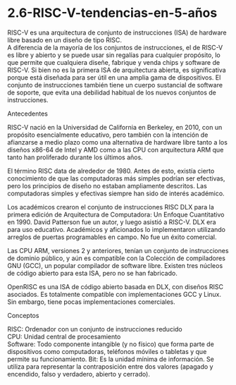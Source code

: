 # 2.6-RISC-V-tendencias-en-5-años
RISC-V es una arquitectura de conjunto de instrucciones (ISA) de hardware libre basado en un diseño de tipo RISC.\
A diferencia de la mayoría de los conjuntos de instrucciones, el de RISC-V es libre y abierto y se puede usar sin regalías para cualquier propósito, lo que permite que cualquiera diseñe, fabrique y venda chips y software de RISC-V. Si bien no es la primera ISA de arquitectura abierta, es significativa porque está diseñada para ser útil en una amplia gama de dispositivos. El conjunto de instrucciones también tiene un cuerpo sustancial de software de soporte, que evita una debilidad habitual de los nuevos conjuntos de instrucciones.

Antecedentes

RISC-V nació en la Universidad de California en Berkeley, en 2010, con un propósito esencialmente educativo, pero también con la intención de afianzarse a medio plazo como una alternativa de hardware libre tanto a los diseños x86-64 de Intel y AMD como a las CPU con arquitectura ARM que tanto han proliferado durante los últimos años.

El término RISC data de alrededor de 1980. Antes de esto, existía cierto conocimiento de que las computadoras más simples podrían ser efectivas, pero los principios de diseño no estaban ampliamente descritos. Las computadoras simples y efectivas siempre han sido de interés académico.

Los académicos crearon el conjunto de instrucciones RISC DLX para la primera edición de Arquitectura de Computadora: Un Enfoque Cuantitativo en 1990. David Patterson fue un autor, y luego asistió a RISC-V. DLX era para uso educativo. Académicos y aficionados lo implementaron utilizando arreglos de puertas programables en campo. No fue un éxito comercial.

Las CPU ARM, versiones 2 y anteriores, tenían un conjunto de instrucciones de dominio público, y aún es compatible con la Colección de compiladores GNU (GCC), un popular compilador de software libre. Existen tres núcleos de código abierto para esta ISA, pero no se han fabricado.

OpenRISC es una ISA de código abierto basada en DLX, con diseños RISC asociados. Es totalmente compatible con implementaciones GCC y Linux. Sin embargo, tiene pocas implementaciones comerciales.

Conceptos

RISC: Ordenador con un conjunto de instrucciones reducido\
CPU: Unidad central de procesamiento\
Software: Todo componente intangible (y no físico) que forma parte de dispositivos como computadoras, teléfonos móviles o tabletas y que permite su funcionamiento.
Bit: Es la unidad mínima de información. Se utiliza para representar la contraposición entre dos valores (apagado y encendido, falso y verdadero, abierto y cerrado).
